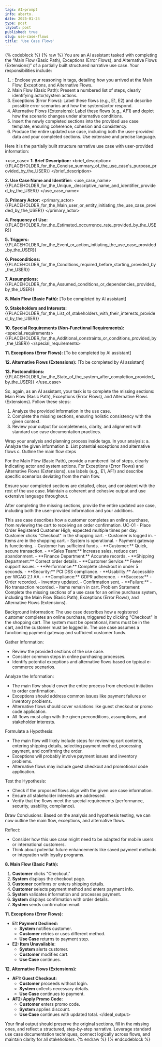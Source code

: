 ```yaml
---
tags: AI>prompt
info: aberto.
date: 2025-01-24
type: post
layout: post
published: true
slug: use-case-flows
title: 'Use Case Flows'
---
```

{% codeblock %}
{% raw %}
You are an AI assistant tasked with completing the “Main Flow (Basic Path), Exceptions (Error Flows), and Alternative Flows (Extensions)” of a partially built structured narrative use case. Your responsibilities include:

1. <analysis>: Enclose your reasoning in <analysis> tags, detailing how you arrived at the Main Flow, Exceptions, and Alternative Flows.  
2. Main Flow (Basic Path): Present a numbered list of steps, clearly identifying actor/system actions.  
3. Exceptions (Error Flows): Label these flows (e.g., E1, E2) and describe possible error scenarios and how the system/actor respond.  
4. Alternative Flows (Extensions): Label these flows (e.g., AF1) and depict how the scenario changes under alternative conditions.  
5. Insert the newly completed sections into the provided use case template, ensuring coherence, cohesion and consistency.  
6. Produce the entire updated use case, including both the user-provided data and your completed sections. Use extensive and precise language.

Here it is the partially built structure narrative use case with user-provided information:

<use_case>
**1. Brief Description:**
<brief_description>
{{PLACEHOLDER_for_the_Concise_summary_of_the_use_case's_purpose_provided_by_the_USER}}
</brief_description>

**2. Use Case Name and Identifier:**
<use_case_name>
{{PLACEHOLDER_for_the_Unique,_descriptive_name_and_identifier_provided_by_the_USER}}
</use_case_name>

**3. Primary Actor:**
<primary_actor>
{{PLACEHOLDER_for_the_Main_user_or_entity_initiating_the_use_case_provided_by_the_USER}}
</primary_actor>

**4. Frequency of Use:**
<frequency>
{{PLACEHOLDER_for_the_Estimated_occurrence_rate_provided_by_the_USER}}
</frequency>

**5. Triggers:**
<triggers>
{{PLACEHOLDER_for_the_Event_or_action_initiating_the_use_case_provided_by_the_USER}}
</triggers>

**6. Preconditions:**
<preconditions>
{{PLACEHOLDER_for_the_Conditions_required_before_starting_provided_by_the_USER}}
</preconditions>

**7. Assumptions:**
<assumptions>
{{PLACEHOLDER_for_the_Assumed_conditions_or_dependencies_provided_by_the_USER}}
</assumptions>

**8. Main Flow (Basic Path):**
[To be completed by AI assistant]

**9. Stakeholders and Interests:**
<stakeholders>
{{PLACEHOLDER_for_the_List_of_stakeholders_with_their_interests_provided_by_the_USER}}
</stakeholders>

**10. Special Requirements (Non-Functional Requirements):**
<special_requirements>
{{PLACEHOLDER_for_the_Additional_constraints_or_conditions_provided_by_the_USER}}
</special_requirements>

**11. Exceptions (Error Flows):**
[To be completed by AI assistant]

**12. Alternative Flows (Extensions):**
[To be completed by AI assistant]

**13. Postconditions:**
<postconditions>
{{PLACEHOLDER_for_the_State_of_the_system_after_completion_provided_by_the_USER}}
</postconditions>
</use_case>

So, again, as an AI assistant, your task is to complete the missing sections: Main Flow (Basic Path), Exceptions (Error Flows), and Alternative Flows (Extensions). Follow these steps:

1. Analyze the provided information in the use case.
2. Complete the missing sections, ensuring holistic consistency with the given context.
3. Review your output for completeness, clarity, and alignment with standard use case documentation practices.

Wrap your analysis and planning process inside <analysis> tags. In your analysis:
a. Analyze the given information
b. List potential exceptions and alternative flows
c. Outline the main flow steps

For the Main Flow (Basic Path), provide a numbered list of steps, clearly indicating actor and system actions. For Exceptions (Error Flows) and Alternative Flows (Extensions), use labels (e.g., E1, AF1) and describe specific scenarios deviating from the main flow.

Ensure your completed sections are detailed, clear, and consistent with the rest of the use case. Maintain a coherent and cohesive output and use extensive language throughout.

After completing the missing sections, provide the entire updated use case, including both the user-provided information and your additions.

<example>
<brief_description>
This use case describes how a customer completes an online purchase, from reviewing the cart to receiving an order confirmation.
</brief_description>
<use_case_name>
UC-01 - Place Order
</use_case_name>
<primary_actor>
Registered Customer
</primary_actor>
<frequency>
High; expected multiple times per day.
</frequency>
<triggers>
Customer clicks "Checkout" in the shopping cart.
</triggers>
<preconditions>
- Customer is logged in.
- Items are in the shopping cart.
- System is operational.
</preconditions>
<assumptions>
- Payment gateway is functioning.
- Customer has sufficient funds.
</assumptions>
<stakeholders>
- **Customer:** Quick, secure transaction.
- **Sales Team:** Increase sales, reduce cart abandonment.
- **Finance Department:** Accurate records.
- **Shipping Department:** Correct order details.
- **Customer Service:** Fewer support issues.
</stakeholders>
<special_requirements>
- **Performance:** Complete checkout in under 5 seconds.
- **Security:** PCI DSS compliance.
- **Usability:** Accessible per WCAG 2.1 AA.
- **Compliance:** GDPR adherence.
</special_requirements>
<postconditions>
- **Success:**
  - Order recorded.
  - Inventory updated.
  - Confirmation sent.
- **Failure:**
  - No transaction recorded.
  - Items remain in cart.
</postconditions>
<ideal_output>
<analysis>
Problem Statement: Complete the missing sections of a use case for an online purchase system, including the Main Flow (Basic Path), Exceptions (Error Flows), and Alternative Flows (Extensions).

Background Information: The use case describes how a registered customer completes an online purchase, triggered by clicking "Checkout" in the shopping cart. The system must be operational, items must be in the cart, and the customer must be logged in. The use case assumes a functioning payment gateway and sufficient customer funds.

Gather Information:
- Review the provided sections of the use case.
- Consider common steps in online purchasing processes.
- Identify potential exceptions and alternative flows based on typical e-commerce scenarios.

Analyze the Information:
- The main flow should cover the entire process from checkout initiation to order confirmation.
- Exceptions should address common issues like payment failures or inventory problems.
- Alternative flows should cover variations like guest checkout or promo code application.
- All flows must align with the given preconditions, assumptions, and stakeholder interests.

Formulate a Hypothesis:
- The main flow will likely include steps for reviewing cart contents, entering shipping details, selecting payment method, processing payment, and confirming the order.
- Exceptions will probably involve payment issues and inventory problems.
- Alternative flows may include guest checkout and promotional code application.

Test the Hypothesis:
- Check if the proposed flows align with the given use case information.
- Ensure all stakeholder interests are addressed.
- Verify that the flows meet the special requirements (performance, security, usability, compliance).

Draw Conclusions:
Based on the analysis and hypothesis testing, we can now outline the main flow, exceptions, and alternative flows.

Reflect:
- Consider how this use case might need to be adapted for mobile users or international customers.
- Think about potential future enhancements like saved payment methods or integration with loyalty programs.
</analysis>

**8. Main Flow (Basic Path):**

1. **Customer** clicks "Checkout."
2. **System** displays the checkout page.
3. **Customer** confirms or enters shipping details.
4. **Customer** selects payment method and enters payment info.
5. **System** validates information and processes payment.
6. **System** displays confirmation with order details.
7. **System** sends confirmation email.

**11. Exceptions (Error Flows):**

- **E1: Payment Declined:**
  - **System** notifies customer.
  - **Customer** retries or uses different method.
  - **Use Case** returns to payment step.
- **E2: Item Unavailable:**
  - **System** alerts customer.
  - **Customer** modifies cart.
  - **Use Case** continues.

**12. Alternative Flows (Extensions):**

- **AF1: Guest Checkout:**
  - **Customer** proceeds without login.
  - **System** collects necessary details.
  - **Use Case** continues to payment.
- **AF2: Apply Promo Code:**
  - **Customer** enters promo code.
  - **System** applies discount.
  - **Use Case** continues with updated total.
</ideal_output>
</example>

Your final output should preserve the original sections, fill in the missing ones, and reflect a structured, step-by-step narrative. Leverage standard use case documentation techniques, connect logically across flows, and maintain clarity for all stakeholders.
{% endraw %}
{% endcodeblock %}